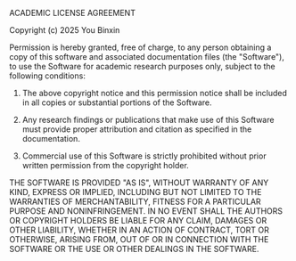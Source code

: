 ACADEMIC LICENSE AGREEMENT

Copyright (c) 2025 You Binxin

Permission is hereby granted, free of charge, to any person obtaining a copy
of this software and associated documentation files (the "Software"), to use
the Software for academic research purposes only, subject to the following
conditions:

1. The above copyright notice and this permission notice shall be included in
   all copies or substantial portions of the Software.

2. Any research findings or publications that make use of this Software must
   provide proper attribution and citation as specified in the documentation.

3. Commercial use of this Software is strictly prohibited without prior
   written permission from the copyright holder.

THE SOFTWARE IS PROVIDED "AS IS", WITHOUT WARRANTY OF ANY KIND, EXPRESS OR
IMPLIED, INCLUDING BUT NOT LIMITED TO THE WARRANTIES OF MERCHANTABILITY,
FITNESS FOR A PARTICULAR PURPOSE AND NONINFRINGEMENT. IN NO EVENT SHALL THE
AUTHORS OR COPYRIGHT HOLDERS BE LIABLE FOR ANY CLAIM, DAMAGES OR OTHER
LIABILITY, WHETHER IN AN ACTION OF CONTRACT, TORT OR OTHERWISE, ARISING FROM,
OUT OF OR IN CONNECTION WITH THE SOFTWARE OR THE USE OR OTHER DEALINGS IN
THE SOFTWARE.
